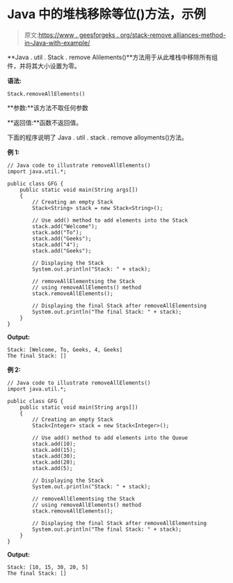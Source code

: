 # Java 中的堆栈移除等位()方法，示例

> 原文:[https://www . geesforgeks . org/stack-remove alliances-method-in-Java-with-example/](https://www.geeksforgeeks.org/stack-removeallelements-method-in-java-with-example/)

**Java . util . Stack . remove Alilements()**方法用于从此堆栈中移除所有组件，并将其大小设置为零。

**语法:**

```
Stack.removeAllElements()
```

**参数:**该方法不取任何参数

**返回值:**函数不返回值。

下面的程序说明了 Java . util . stack . remove alloyments()方法。

**例 1:**

```
// Java code to illustrate removeAllElements()
import java.util.*;

public class GFG {
    public static void main(String args[])
    {
        // Creating an empty Stack
        Stack<String> stack = new Stack<String>();

        // Use add() method to add elements into the Stack
        stack.add("Welcome");
        stack.add("To");
        stack.add("Geeks");
        stack.add("4");
        stack.add("Geeks");

        // Displaying the Stack
        System.out.println("Stack: " + stack);

        // removeAllElementsing the Stack
        // using removeAllElements() method
        stack.removeAllElements();

        // Displaying the final Stack after removeAllElementsing
        System.out.println("The final Stack: " + stack);
    }
}
```

**Output:**

```
Stack: [Welcome, To, Geeks, 4, Geeks]
The final Stack: []

```

**例 2:**

```
// Java code to illustrate removeAllElements()
import java.util.*;

public class GFG {
    public static void main(String args[])
    {
        // Creating an empty Stack
        Stack<Integer> stack = new Stack<Integer>();

        // Use add() method to add elements into the Queue
        stack.add(10);
        stack.add(15);
        stack.add(30);
        stack.add(20);
        stack.add(5);

        // Displaying the Stack
        System.out.println("Stack: " + stack);

        // removeAllElementsing the Stack
        // using removeAllElements() method
        stack.removeAllElements();

        // Displaying the final Stack after removeAllElementsing
        System.out.println("The final Stack: " + stack);
    }
}
```

**Output:**

```
Stack: [10, 15, 30, 20, 5]
The final Stack: []

```